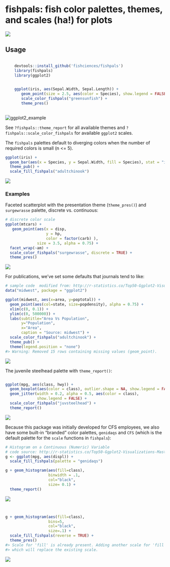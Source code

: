 
<!-- README.md is generated from README.Rmd. Please edit that file -->

# fishpals: fish color palettes, themes, and scales (ha\!) for plots

![](fishpals_color.png)

## Usage

``` r

    devtools::install_github('fishciences/fishpals')
    library(fishpals)
    library(ggplot2)

    
    ggplot(iris, aes(Sepal.Width, Sepal.Length)) +
       geom_point(size = 2.5, aes(color = Species), show.legend = FALSE) +
       scale_color_fishpals("greensunfish") +
       theme_pres()
    
```

![ggplot2\_example](https://raw.githubusercontent.com/fishsciences/fishpals/master/fishphotos/ggplot2_example.jpeg)

See `?fishpals::theme_report` for all available themes and
`?fishpals::scale_color_fishpals` for available `ggplot2` scales.

The `fishpals` palettes default to diverging colors when the number of
required colors is small (n \<= 5).

``` r
ggplot(iris) +
  geom_bar(aes(x = Species, y = Sepal.Width, fill = Species), stat = "identity") +
  theme_pub() +
  scale_fill_fishpals("adultchinook")
```

![](README-unnamed-chunk-3-1.png)<!-- -->

### Examples

Faceted scatterplot with the presentation theme (`theme_pres()`) and
`surgewrasse` palette, discrete vs. continuous:

``` r
# discrete color scale
ggplot(mtcars) +
   geom_point(aes(x = disp, 
                  y = hp, 
                  color = factor(carb) ),
              size = 3.5, alpha = 0.75) +
  facet_wrap(~am) +
  scale_color_fishpals("surgewrasse", discrete = TRUE) +
  theme_pres()
```

![](README-unnamed-chunk-4-1.png)<!-- -->

For publications, we’ve set some defaults that journals tend to
like:

``` r
# sample code  modified from: http://r-statistics.co/Top50-Ggplot2-Visualizations-MasterList-R-Code.html
data("midwest", package = "ggplot2")

ggplot(midwest, aes(x=area, y=poptotal)) +
  geom_point(aes(col=state, size=popdensity), alpha = 0.75) +
  xlim(c(0, 0.1)) +
  ylim(c(0, 500000)) +
  labs(subtitle="Area Vs Population",
       y="Population",
       x="Area",
       caption = "Source: midwest") +
  scale_color_fishpals("adultchinook") +
  theme_pub() +
  theme(legend.position = "none")
#> Warning: Removed 15 rows containing missing values (geom_point).
```

![](README-unnamed-chunk-5-1.png)<!-- -->

The juvenile steelhead palette with `theme_report()`:

``` r

ggplot(mpg, aes(class, hwy)) + 
  geom_boxplot(aes(color = class), outlier.shape = NA, show.legend = FALSE) +
  geom_jitter(width = 0.2, alpha = 0.5, aes(color = class), 
              show.legend = FALSE) +
  scale_color_fishpals("juvsteelhead") +
  theme_report()
```

![](README-unnamed-chunk-6-1.png)<!-- -->

Because this package was initially developed for CFS employees, we also
have some built-in “branded” color palettes, `genidaqs` and `CFS` (which
is the default palette for the `scale` functions in `fishpals`):

``` r
# Histogram on a Continuous (Numeric) Variable
# code source: http://r-statistics.co/Top50-Ggplot2-Visualizations-MasterList-R-Code.html
g <- ggplot(mpg, aes(displ)) + 
  scale_fill_fishpals(palette = "genidaqs")

g + geom_histogram(aes(fill=class), 
                   binwidth = .1, 
                   col="black", 
                   size= 0.1) +
  theme_report()
```

![](README-unnamed-chunk-7-1.png)<!-- -->

``` r


g + geom_histogram(aes(fill=class), 
                   bins=5, 
                   col="black", 
                   size=.1) +   
  scale_fill_fishpals(reverse = TRUE) +
  theme_pres()
#> Scale for 'fill' is already present. Adding another scale for 'fill',
#> which will replace the existing scale.
```

![](README-unnamed-chunk-7-2.png)<!-- -->
